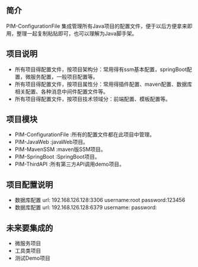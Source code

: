 ## 简介
PIM-ConfigurationFile 集成管理所有Java项目的配置文件，便于以后方便拿来即用，整理一起复制粘贴即可，也可以理解为Java脚手架。

## 项目说明
 
- 所有项目得配置文件，按项目架构分：常用得有ssm基本配置，springBoot配置，微服务配置，一般项目配置等。
- 所有项目得配置文件，按项目属性分：常用得插件配置、maven配置、数据库相关配置、各种消息中间件配置文件等。
- 所有项目得配置文件，按项目技术领域分：前端配置、模板配置等。

## 项目模块
- PIM-ConfigurationFile :所有的配置文件都在此项目中管理。
- PIM-JavaWeb :javaWeb项目。
- PIM-MavenSSM :maven版SSM项目。
- PIM-SpringBoot :SpringBoot项目。
- PIM-ThirdAPI :所有第三方API调用demo项目。

## 项目配置说明
- 数据库配置
    url: 192.168.126.128:3306
    username:root
    password:123456
- 数据库配置
   url: 192.168.126.128:6379
   username:
   password:
    
## 未来要集成的
- 微服务项目    
- 工具类项目    
- 测试Demo项目    
